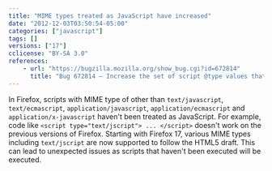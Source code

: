 ```yaml
---
title: "MIME types treated as JavaScript have increased"
date: "2012-12-03T03:50:54-05:00"
categories: ["javascript"]
tags: []
versions: ["17"]
cclicense: "BY-SA 3.0"
references:
    - url: "https://bugzilla.mozilla.org/show_bug.cgi?id=672814"
      title: "Bug 672814 – Increase the set of script @type values that nsScriptLoader treats as JavaScript"
---
```

In Firefox, scripts with MIME type of other than `text/javascript`, `text/ecmascript`, `application/javascript`, `application/ecmascript` and `application/x-javascript` haven't been treated as JavaScript. For example, code like `<script type="text/jscript"> ... </script>` doesn't work on the previous versions of Firefox. Starting with Firefox 17, various MIME types including `text/jscript` are now supported to follow the HTML5 draft. This can lead to unexpected issues as scripts that haven't been executed will be executed.
